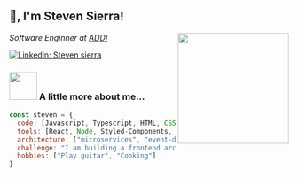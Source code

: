 <h2> 👋, I'm Steven Sierra!</h2>
<img align='right' src="https://media.giphy.com/media/MeJgB3yMMwIaHmKD4z/giphy.gif" width="200">
<p><em>Software Enginner at <a href="http://www.addi.com">ADDI</a></br> 
</em></p>

[![Linkedin: Steven sierra](https://img.shields.io/badge/-stevensierra-blue?style=flat-square&logo=Linkedin&logoColor=white&linkhttps://www.linkedin.com/in/steven-sierra-quevedo-b96078160/)](https://www.linkedin.com/in/steven-sierra-quevedo-b96078160/)


### <img src="https://media.giphy.com/media/VgCDAzcKvsR6OM0uWg/giphy.gif" width="50"> A little more about me...  

```javascript
const steven = {
  code: [Javascript, Typescript, HTML, CSS, Ruby, Dart],
  tools: [React, Node, Styled-Components, Jest, Docker, Next, Flutter, RN ],
  architecture: ["microservices", "event-driven", "DDD", "Flux"],
  challenge: "I am building a frontend architecture based on DDD",
  hobbies: ["Play guitar", "Cooking"]
}
```

